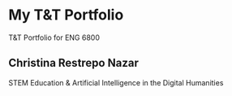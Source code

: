 # My T&T Portfolio
T&T Portfolio for ENG 6800
## Christina Restrepo Nazar 
STEM Education & Artificial Intelligence in the Digital Humanities 

